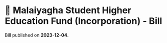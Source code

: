 # 📄  Malaiyagha Student Higher Education Fund (Incorporation) - Bill

Bill published on **2023-12-04**.
